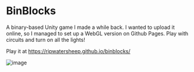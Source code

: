 # BinBlocks

A binary-based Unity game I made a while back. I wanted to upload it online, so I managed to set up a WebGL version on Github Pages.
Play with circuits and turn on all the lights!

Play it at https://ripwatersheep.github.io/binblocks/

![image](https://user-images.githubusercontent.com/54510965/187087910-93409a20-dfd7-4944-9d5a-4cf39c1d4054.png)
